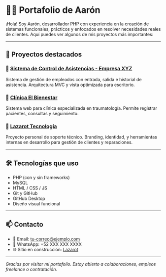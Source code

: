 # 👨‍💻 Portafolio de Aarón

¡Hola! Soy Aarón, desarrollador PHP con experiencia en la creación de sistemas funcionales, prácticos y enfocados en resolver necesidades reales de clientes. Aquí puedes ver algunos de mis proyectos más importantes:

---

## 🧭 Proyectos destacados

### 🔹 [Sistema de Control de Asistencias - Empresa XYZ](https://github.com/aaron-dev/sistema-control-asistencias)
Sistema de gestión de empleados con entrada, salida e historial de asistencia. Arquitectura MVC y vista optimizada para escritorio.

### 🔹 [Clínica El Bienestar](https://github.com/aaron-dev/clinica-el-bienestar)
Sistema web para clínica especializada en traumatología. Permite registrar pacientes, consultas y seguimiento.

### 🔹 [Lazarot Tecnología](https://github.com/aaron-dev/lazarot-tecnologia)
Proyecto personal de soporte técnico. Branding, identidad, y herramientas internas en desarrollo para gestión de clientes y reparaciones.

---

## 🛠️ Tecnologías que uso

- PHP (con y sin frameworks)
- MySQL
- HTML / CSS / JS
- Git y GitHub
- GitHub Desktop
- Diseño visual funcional

---

## 📫 Contacto

- 📧 Email: tu-correo@ejemplo.com  
- 💼 WhatsApp: +52 XXX XXX XXXX  
- 🌐 Sitio en construcción: [Lazarot](https://github.com/aaron-dev/lazarot-tecnologia)

---

*Gracias por visitar mi portafolio. Estoy abierto a colaboraciones, empleos freelance o contratación.*
